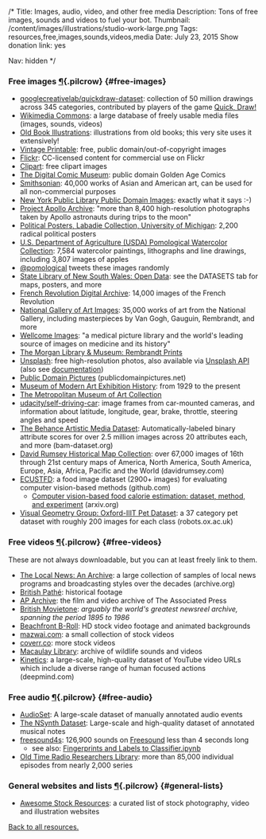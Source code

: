 /*
Title: Images, audio, video, and other free media
Description: Tons of free images, sounds and videos to fuel your bot.
Thumbnail: /content/images/illustrations/studio-work-large.png
Tags: resources,free,images,sounds,videos,media
Date: July 23, 2015
Show donation link: yes

Nav: hidden
*/



### Free images [¶](#free-images){.pilcrow} {#free-images}

- [googlecreativelab/quickdraw-dataset](https://github.com/googlecreativelab/quickdraw-dataset): collection of 50 million drawings across 345 categories, contributed by players of the game [Quick, Draw!](https://quickdraw.withgoogle.com/)
- [Wikimedia Commons](https://commons.wikimedia.org/wiki/Main_Page): a large database of freely usable media files (images, sounds, videos)
- [Old Book Illustrations](http://www.oldbookillustrations.com/): illustrations from old books; this very site uses it extensively!
- [Vintage Printable](http://vintageprintable.com/): free, public domain/out-of-copyright images
- [Flickr](https://www.flickr.com/search/?q=&l=commderiv&ct=0&mt=all&adv=1): CC-licensed content for commercial use on Flickr
- [Clipart](https://openclipart.org/): free clipart images
- [The Digital Comic Museum](http://digitalcomicmuseum.com/): public domain Golden Age Comics
- [Smithsonian](http://www.asia.si.edu/collections/edan/default.cfm): 40,000 works of Asian and American art, can be used for all non-commercial purposes
- [New York Public Library Public Domain Images](http://digitalcollections.nypl.org/search/index?utf8=%E2%9C%93&keywords=&filters[rights][]=pd): exactly what it says :-)
- [Project Apollo Archive](https://www.flickr.com/photos/projectapolloarchive/): "more than 8,400 high-resolution photographs taken by Apollo astronauts during trips to the moon"
- [Political Posters, Labadie Collection, University of Michigan](http://quod.lib.umich.edu/l/lbc2ic?cc=lbc2ic;page=index;c=lbc2ic): 2,200 radical political posters
- [U.S. Department of Agriculture (USDA) Pomological Watercolor Collection](http://usdawatercolors.nal.usda.gov/pom/home.xhtml): 7,584 watercolor paintings, lithographs and line drawings, including 3,807 images of apples
 - [@pomological](/bots/twitterbots/pomological/) tweets these images randomly
- [State Library of New South Wales: Open Data](http://www.sl.nsw.gov.au/using/search/open_data.html): see the DATASETS tab for maps, posters, and more
- [French Revolution Digital Archive](http://frda.stanford.edu/): 14,000 images of the French Revolution
- [National Gallery of Art Images](https://images.nga.gov/?service=category&action=show_content_page&language=en&category=16): 35,000 works of art from the National Gallery, including masterpieces by Van Gogh, Gauguin, Rembrandt, and more
- [Wellcome Images](http://wellcomeimages.org/): "a medical picture library and the world's leading source of images on medicine and its history"
- [The Morgan Library & Museum: Rembrandt Prints](http://www.themorgan.org/rembrandt)
- [Unsplash](https://unsplash.com/): free high-resolution photos, also available via [Unsplash API](https://source.unsplash.com/) (also see [documentation](https://unsplash.com/documentation))
- [Public Domain Pictures](http://www.publicdomainpictures.net/) (publicdomainpictures.net)
- [Museum of Modern Art Exhibition History](http://www.moma.org/calendar/exhibitions/history): from 1929 to the present 
- [The Metropolitan Museum of Art Collection](http://metmuseum.org/art/collection/)
- [udacity/self-driving-car](https://github.com/udacity/self-driving-car): image frames from car-mounted cameras, and information about latitude, longitude, gear, brake, throttle, steering angles and speed
- [The Behance Artistic Media Dataset](https://bam-dataset.org/): Automatically-labeled binary attribute scores for over 2.5 million images across 20 attributes each, and more (bam-dataset.org)
- [David Rumsey Historical Map Collection](http://www.davidrumsey.com/luna/servlet/RUMSEY~8~1): over 67,000 images of 16th through 21st century maps of America, North America, South America, Europe, Asia, Africa, Pacific and the World (davidrumsey.com)
- [ECUSTFD](https://github.com/Liang-yc/ECUSTFD-resized-): a food image dataset (2900+ images) for evaluating computer vision-based methods (github.com)
  - [Computer vision-based food calorie estimation: dataset, method, and experiment](https://arxiv.org/abs/1705.07632v3) (arxiv.org)
- [Visual Geometry Group: Oxford-IIIT Pet Dataset](http://www.robots.ox.ac.uk/~vgg/data/pets/): a 37 category pet dataset with roughly 200 images for each class (robots.ox.ac.uk)

### Free videos [¶](#free-videos){.pilcrow} {#free-videos}
These are not always downloadable, but you can at least freely link to them.

- [The Local News: An Archive](https://archive.org/details/localnewsarchive): a large collection of samples of local news programs and broadcasting styles over the decades (archive.org)
- [British Pathé](https://www.youtube.com/user/britishpathe/videos): historical footage
- [AP Archive](https://www.youtube.com/c/aparchive): the film and video archive of The Associated Press
- [British Movietone](https://www.youtube.com/channel/UCHq777_waKMJw6SZdABmyaA): *arguably the world's greatest newsreel archive, spanning the period 1895 to 1986*
- [Beachfront B-Roll](http://www.beachfrontbroll.com/): HD stock video footage and animated backgrounds
- [mazwai.com](http://mazwai.com/#/videos): a small collection of stock videos
- [coverr.co](http://www.coverr.co/): more stock videos
- [Macaulay Library](http://macaulaylibrary.org/): archive of wildlife sounds and videos
- [Kinetics](https://deepmind.com/research/open-source/open-source-datasets/kinetics/): a large-scale, high-quality dataset of YouTube video URLs which include a diverse range of human focused actions (deepmind.com)

### Free audio [¶](#free-audio){.pilcrow} {#free-audio}

- [AudioSet](https://research.google.com/audioset/): A large-scale dataset of manually annotated audio events
- [The NSynth Dataset](https://magenta.tensorflow.org/datasets/nsynth): Large-scale and high-quality dataset of annotated musical notes
- [freesound4s](https://archive.org/details/freesound4s): 126,900 sounds on [Freesound](https://freesound.org/) less than 4 seconds long
  - see also: [Fingerprints and Labels to Classifier.ipynb](https://github.com/kylemcdonald/AudioNotebooks/blob/master/Fingerprints%20and%20Labels%20to%20Classifier.ipynb)
- [Old Time Radio Researchers Library](http://www.otrrlibrary.org/index.html): more than 85,000 individual episodes from nearly 2,000 series


### General websites and lists [¶](#general-lists){.pilcrow} {#general-lists}

- [Awesome Stock Resources](https://github.com/neutraltone/awesome-stock-resources): a curated list of stock photography, video and illustration websites

[Back to all resources.](/resources)